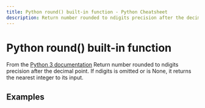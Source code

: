 ```yaml
---
title: Python round() built-in function - Python Cheatsheet
description: Return number rounded to ndigits precision after the decimal point. If ndigits is omitted or is None, it returns the nearest integer to its input.
---
```


# Python round() built-in function

<base-disclaimer>
  <base-disclaimer-title>
    From the <a target="_blank" href="https://docs.python.org/3/library/functions.html#round">Python 3 documentation</a>
  </base-disclaimer-title>
  <base-disclaimer-content>
   Return number rounded to ndigits precision after the decimal point. If ndigits is omitted or is None, it returns the nearest integer to its input.
  </base-disclaimer-content>
</base-disclaimer>

## Examples

<!-- remove this tag to start editing this page -->
<empty-section />
<!-- remove this tag to start editing this page -->
